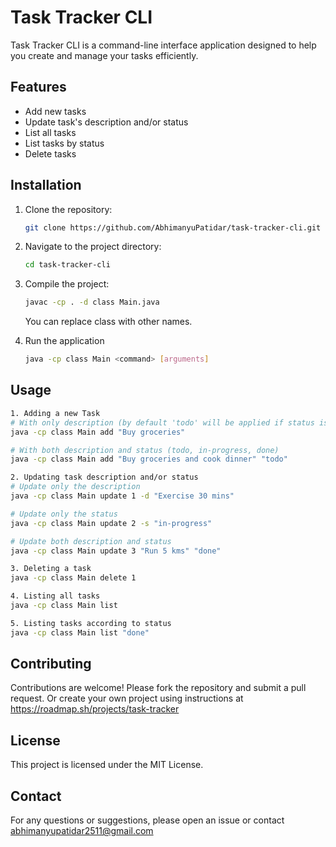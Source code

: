 # Task Tracker CLI

Task Tracker CLI is a command-line interface application designed to help you create and manage your tasks efficiently.

## Features

- Add new tasks 
- Update task's description and/or status
- List all tasks
- List tasks by status
- Delete tasks

## Installation

1. Clone the repository:
    ```sh
    git clone https://github.com/AbhimanyuPatidar/task-tracker-cli.git
    ```
2. Navigate to the project directory:
    ```sh
    cd task-tracker-cli
    ```
3. Compile the project:
    ```sh
    javac -cp . -d class Main.java
    ```
    You can replace class with other names.
    
4. Run the application
    ```sh
    java -cp class Main <command> [arguments]

## Usage
```sh
1. Adding a new Task
# With only description (by default 'todo' will be applied if status is not provided or is invalid)
java -cp class Main add "Buy groceries"

# With both description and status (todo, in-progress, done)
java -cp class Main add "Buy groceries and cook dinner" "todo"

2. Updating task description and/or status
# Update only the description
java -cp class Main update 1 -d "Exercise 30 mins"

# Update only the status
java -cp class Main update 2 -s "in-progress"

# Update both description and status
java -cp class Main update 3 "Run 5 kms" "done"

3. Deleting a task
java -cp class Main delete 1

4. Listing all tasks
java -cp class Main list

5. Listing tasks according to status
java -cp class Main list "done"
```

## Contributing

Contributions are welcome! Please fork the repository and submit a pull request.
Or create your own project using instructions at https://roadmap.sh/projects/task-tracker

## License

This project is licensed under the MIT License.

## Contact

For any questions or suggestions, please open an issue or contact abhimanyupatidar2511@gmail.com
